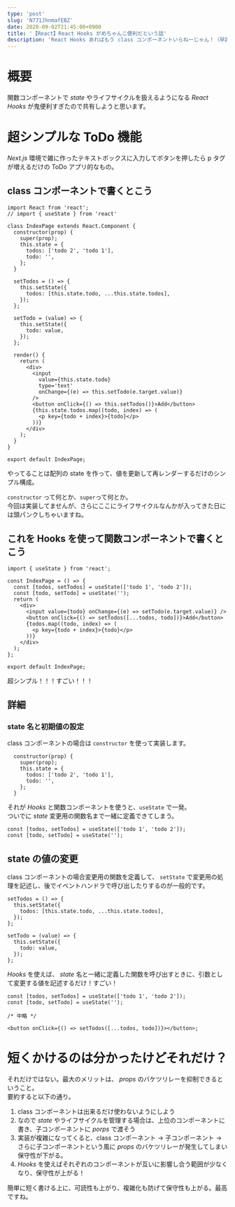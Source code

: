 ```yaml
---
type: 'post'
slug: 'N771JhnmafEBZ'
date: 2020-09-02T21:45:00+0900
title: '【React】React Hooks がめちゃんこ便利だという話'
description: 'React Hooks あればもう class コンポーネントいらねーじゃん！（早計）'
---
```


# 概要

関数コンポーネントで _state_ やライフサイクルを扱えるようになる _React Hooks_ が鬼便利すぎたので共有しようと思います。

# 超シンプルな ToDo 機能

_Next.js_ 環境で雑に作ったテキストボックスに入力してボタンを押したら p タグが増えるだけの ToDo アプリ的なもの。

## class コンポーネントで書くとこう

```tsx
import React from 'react';
// import { useState } from 'react'

class IndexPage extends React.Component {
  constructor(prop) {
    super(prop);
    this.state = {
      todos: ['todo 2', 'todo 1'],
      todo: '',
    };
  }

  setTodos = () => {
    this.setState({
      todos: [this.state.todo, ...this.state.todos],
    });
  };

  setTodo = (value) => {
    this.setState({
      todo: value,
    });
  };

  render() {
    return (
      <div>
        <input
          value={this.state.todo}
          type='text'
          onChange={(e) => this.setTodo(e.target.value)}
        />
        <button onClick={() => this.setTodos()}>Add</button>
        {this.state.todos.map((todo, index) => (
          <p key={todo + index}>{todo}</p>
        ))}
      </div>
    );
  }
}

export default IndexPage;
```

やってることは配列の state を作って、値を更新して再レンダーするだけのシンプル構成。

`constructor` って何とか、`super`って何とか。  
今回は実装してませんが、さらにここにライフサイクルなんかが入ってきた日には頭パンクしちゃいますね。

## これを Hooks を使って関数コンポーネントで書くとこう

```tsx
import { useState } from 'react';

const IndexPage = () => {
  const [todos, setTodos] = useState(['todo 1', 'todo 2']);
  const [todo, setTodo] = useState('');
  return (
    <div>
      <input value={todo} onChange={(e) => setTodo(e.target.value)} />
      <button onClick={() => setTodos([...todos, todo])}>Add</button>
      {todos.map((todo, index) => (
        <p key={todo + index}>{todo}</p>
      ))}
    </div>
  );
};

export default IndexPage;
```

超シンプル！！！すごい！！！

## 詳細

### state 名と初期値の設定

class コンポーネントの場合は `constructor` を使って実装します。

```tsx
  constructor(prop) {
    super(prop);
    this.state = {
      todos: ['todo 2', 'todo 1'],
      todo: '',
    };
  }

```

それが _Hooks_ と関数コンポーネントを使うと、`useState` で一発。  
ついでに _state_ 変更用の関数名まで一緒に定義できてしまう。

```tsx
const [todos, setTodos] = useState(['todo 1', 'todo 2']);
const [todo, setTodo] = useState('');
```

## state の値の変更

class コンポーネントの場合変更用の関数を定義して、 `setState` で変更用の処理を記述し、後でイベントハンドラで呼び出したりするのが一般的です。

```tsx
setTodos = () => {
  this.setState({
    todos: [this.state.todo, ...this.state.todos],
  });
};

setTodo = (value) => {
  this.setState({
    todo: value,
  });
};
```

_Hooks_ を使えば、 _state_ 名と一緒に定義した関数を呼び出すときに、引数として変更する値を記述するだけ！すごい！

```tsx
const [todos, setTodos] = useState(['todo 1', 'todo 2']);
const [todo, setTodo] = useState('');

/* 中略 */

<button onClick={() => setTodos([...todos, todo])}></button>;
```

# 短くかけるのは分かったけどそれだけ？

それだけではない。最大のメリットは、 _props_ のバケツリレーを抑制できるということ。  
要約すると以下の通り。

1. class コンポーネントは出来るだけ使わないようにしよう
2. なので _state_ やライフサイクルを管理する場合は、上位のコンポーネントに書き、子コンポーネントに _porps_ で渡そう
3. 実装が複雑になってくると、class コンポーネント → 子コンポーネント → さらに子コンポーネントという風に _props_ のバケツリレーが発生してしまい保守性が下がる。
4. _Hooks_ を使えばそれぞれのコンポーネントが互いに影響し合う範囲が少なくなり、保守性が上がる！

簡単に短く書ける上に、可読性も上がり、複雑化も防げて保守性も上がる。最高ですね。
